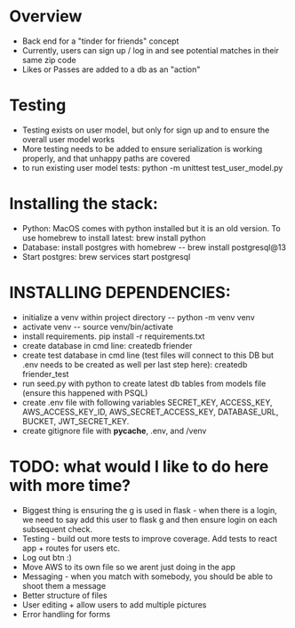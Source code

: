 # Overview
* Back end for a "tinder for friends" concept
* Currently, users can sign up / log in and see potential matches in their same zip code
* Likes or Passes are added to a db as an "action"

# Testing
* Testing exists on user model, but only for sign up and to ensure the overall user model works
* More testing needs to be added to ensure serialization is working properly, and that unhappy paths are covered
* to run existing user model tests:  python -m unittest test_user_model.py

# Installing the stack:
* Python: MacOS comes with python installed but it is an old version. To use homebrew to install latest: brew install python
* Database: install postgres with homebrew -- brew install postgresql@13
* Start postgres: brew services start postgresql

# INSTALLING DEPENDENCIES:
* initialize a venv within project directory -- python -m venv venv
* activate venv -- source venv/bin/activate
* install requirements. pip install -r requirements.txt
* create database in cmd line: createdb friender
* create test database in cmd line (test files will connect to this DB but .env needs to be created as well per last step here): createdb friender_test
* run seed.py with python to create latest db tables from models file (ensure this happened with PSQL)
* create .env file with following variables SECRET_KEY, ACCESS_KEY, AWS_ACCESS_KEY_ID, AWS_SECRET_ACCESS_KEY, DATABASE_URL, BUCKET, JWT_SECRET_KEY. 
* create gitignore file with __pycache__, .env, and /venv

# TODO: what would I like to do here with more time?
* Biggest thing is ensuring the g is used in flask - when there is a login, we need to say add this user to flask g and then ensure login on each subsequent check.
* Testing - build out more tests to improve coverage. Add tests to react app + routes for users etc. 
* Log out btn :)
* Move AWS to its own file so we arent just doing in the app
* Messaging - when you match with somebody, you should be able to shoot them a message
* Better structure of files
* User editing + allow users to add multiple pictures
* Error handling for forms